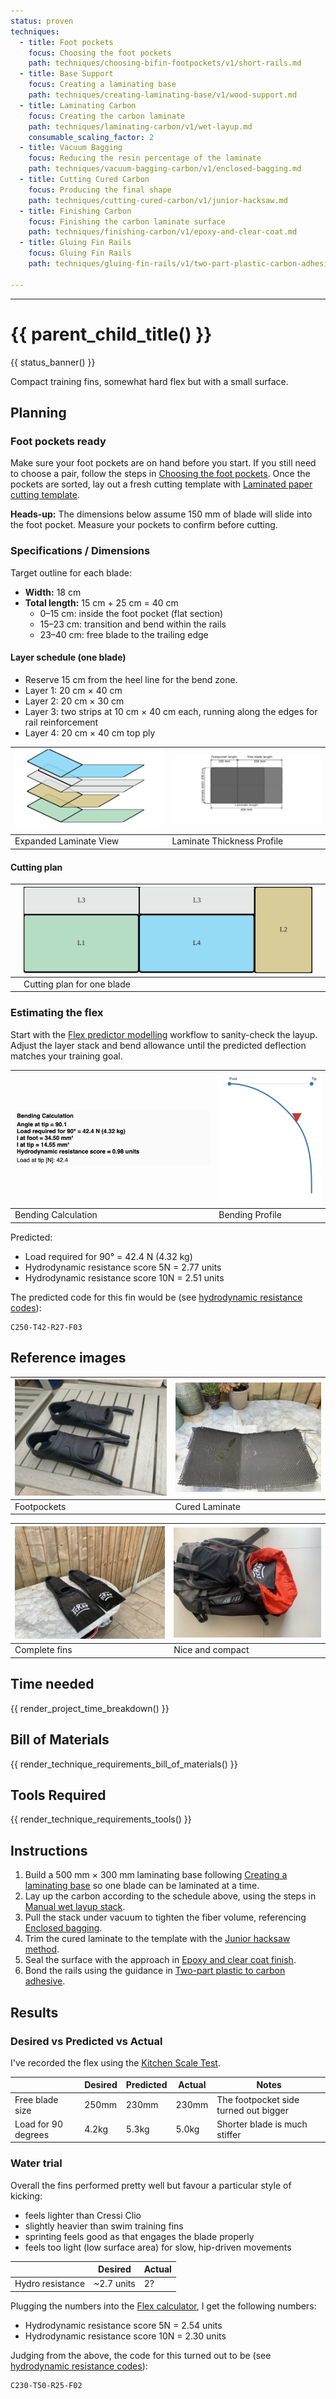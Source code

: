 ```yaml
---
status: proven
techniques:
  - title: Foot pockets
    focus: Choosing the foot pockets
    path: techniques/choosing-bifin-footpockets/v1/short-rails.md
  - title: Base Support
    focus: Creating a laminating base
    path: techniques/creating-laminating-base/v1/wood-support.md
  - title: Laminating Carbon
    focus: Creating the carbon laminate
    path: techniques/laminating-carbon/v1/wet-layup.md
    consumable_scaling_factor: 2
  - title: Vacuum Bagging
    focus: Reducing the resin percentage of the laminate
    path: techniques/vacuum-bagging-carbon/v1/enclosed-bagging.md
  - title: Cutting Cured Carbon
    focus: Producing the final shape
    path: techniques/cutting-cured-carbon/v1/junior-hacksaw.md
  - title: Finishing Carbon
    focus: Finishing the carbon laminate surface
    path: techniques/finishing-carbon/v1/epoxy-and-clear-coat.md
  - title: Gluing Fin Rails
    focus: Gluing Fin Rails
    path: techniques/gluing-fin-rails/v1/two-part-plastic-carbon-adhesive.md

---
```


---
# {{ parent_child_title() }}
{{ status_banner() }}

Compact training fins, somewhat hard flex but with a small surface.

## Planning

### Foot pockets ready
Make sure your foot pockets are on hand before you start. If you still need to choose a pair, follow the steps in [Choosing the foot pockets](../../../techniques/choosing-bifin-footpockets/v1/short-rails.md). Once the pockets are sorted, lay out a fresh cutting template with [Laminated paper cutting template](../../../techniques/cutting-template/v1/paper-laminate.md).

**Heads-up:** The dimensions below assume 150 mm of blade will slide into the foot pocket. Measure your pockets to confirm before cutting.

### Specifications / Dimensions
Target outline for each blade:

- **Width:** 18 cm
- **Total length:** 15 cm + 25 cm = 40 cm
    - 0–15 cm: inside the foot pocket (flat section)
    - 15–23 cm: transition and bend within the rails
    - 23–40 cm: free blade to the trailing edge

#### Layer schedule (one blade)
- Reserve 15 cm from the heel line for the bend zone.
- Layer 1: 20 cm × 40 cm
- Layer 2: 20 cm × 30 cm
- Layer 3: two strips at 10 cm × 40 cm each, running along the edges for rail reinforcement
- Layer 4: 20 cm × 40 cm top ply



| ![Expanded Laminate View](expanded.svg) | ![Laminate Thickness Profile](thickness.svg) |
|-----------------------------------------|----------------------------------------------|
| Expanded Laminate View                  | Laminate Thickness Profile                   |

#### Cutting plan

|  | ![Cutting plan for one blade](cutting_plan.svg) |  |
|--|-------------------------------------------------|--|
|  | Cutting plan for one blade                      |  |

### Estimating the flex
Start with the [Flex predictor modelling](../../../techniques/predicting-flex/v1/tapered-cantilever-beam.md) workflow to sanity-check the layup. Adjust the layer stack and bend allowance until the predicted deflection matches your training goal.

| ![Bending Calculation](bending_calculation.png) | ![Bending Profile](bending_profile.png) |
|-------------------------------------------------|-----------------------------------------|
| Bending Calculation                             | Bending Profile                         |


Predicted:

- Load required for 90° = 42.4 N (4.32 kg)
- Hydrodynamic resistance score  5N = 2.77 units
- Hydrodynamic resistance score 10N = 2.51 units

The predicted code for this fin would be (see [hydrodynamic resistance codes](../../../techniques/encoding-fin-properties/v1/hydrodynamic-resistance-codes.md)): 
```
C250-T42-R27-F03
```

## Reference images

| ![Footpockets](sf_footpockets.jpeg) | ![Cured Laminate](sf_laminate_cured.jpeg) |
|-------------------------------------|-------------------------------------------|
| Footpockets                         | Cured Laminate                       |

| ![Complete fins](sf_final.jpeg) | ![Fit in Bag](fit_small.jpeg) |
|---------------------------------|-------------------------------|
| Complete fins                   | Nice and compact              |


## Time needed

{{ render_project_time_breakdown() }}

## Bill of Materials
{{ render_technique_requirements_bill_of_materials() }}

## Tools Required
{{ render_technique_requirements_tools() }}

## Instructions
1. Build a 500 mm × 300 mm laminating base following [Creating a laminating base](../../../techniques/creating-laminating-base/v1/wood-support.md) so one blade can be laminated at a time.
2. Lay up the carbon according to the schedule above, using the steps in [Manual wet layup stack](../../../techniques/laminating-carbon/v1/wet-layup.md).
3. Pull the stack under vacuum to tighten the fiber volume, referencing [Enclosed bagging](../../../techniques/vacuum-bagging-carbon/v1/enclosed-bagging.md).
4. Trim the cured laminate to the template with the [Junior hacksaw method](../../../techniques/cutting-cured-carbon/v1/junior-hacksaw.md).
5. Seal the surface with the approach in [Epoxy and clear coat finish](../../../techniques/finishing-carbon/v1/epoxy-and-clear-coat.md).
6. Bond the rails using the guidance in [Two-part plastic to carbon adhesive](../../../techniques/gluing-fin-rails/v1/two-part-plastic-carbon-adhesive.md).

## Results

### Desired vs Predicted vs Actual

I've recorded the flex using the [Kitchen Scale Test](../../../techniques/measuring-flex/v2/kitchen-scale-test.md).

|                     | Desired | Predicted | Actual | Notes                                                                                          |
|---------------------|---------|-----------|--------|------------------------------------------------------------------------------------------------|
| Free blade size     | 250mm   | 230mm     | 230mm  | The footpocket side turned out bigger                                                          |
| Load for 90 degrees | 4.2kg   | 5.3kg     | 5.0kg  | Shorter blade is much stiffer                                                                  |

### Water trial

Overall the fins performed pretty well but favour a particular style of kicking:

- feels lighter than Cressi Clio 
- slightly heavier than swim training fins 
- sprinting feels good as that engages the blade properly
- feels too light (low surface area) for slow, hip-driven movements

|                     | Desired    | Actual |
|---------------------|------------|--------|
| Hydro resistance    | ~2.7 units | 2?     |

Plugging the numbers into the [Flex calculator](../../../techniques/predicting-flex/v1/tapered-cantilever-beam.md), I get the following numbers:

- Hydrodynamic resistance score  5N = 2.54 units
- Hydrodynamic resistance score 10N = 2.30 units

Judging from the above, the code for this turned out to be (see [hydrodynamic resistance codes](../../../techniques/encoding-fin-properties/v1/hydrodynamic-resistance-codes.md)): 
```
C230-T50-R25-F02
```
